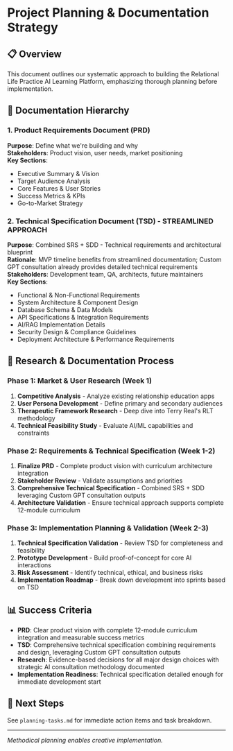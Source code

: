 # Project Planning & Documentation Strategy

## 📋 Overview

This document outlines our systematic approach to building the Relational Life Practice AI Learning Platform, emphasizing thorough planning before implementation.

## 🎯 Documentation Hierarchy

### 1. Product Requirements Document (PRD)
**Purpose**: Define what we're building and why  
**Stakeholders**: Product vision, user needs, market positioning  
**Key Sections**:
- Executive Summary & Vision
- Target Audience Analysis
- Core Features & User Stories
- Success Metrics & KPIs
- Go-to-Market Strategy

### 2. Technical Specification Document (TSD) - **STREAMLINED APPROACH**
**Purpose**: Combined SRS + SDD - Technical requirements and architectural blueprint  
**Rationale**: MVP timeline benefits from streamlined documentation; Custom GPT consultation already provides detailed technical requirements  
**Stakeholders**: Development team, QA, architects, future maintainers  
**Key Sections**:
- Functional & Non-Functional Requirements
- System Architecture & Component Design
- Database Schema & Data Models
- API Specifications & Integration Requirements
- AI/RAG Implementation Details
- Security Design & Compliance Guidelines
- Deployment Architecture & Performance Requirements

## 🔄 Research & Documentation Process

### Phase 1: Market & User Research (Week 1)
1. **Competitive Analysis** - Analyze existing relationship education apps
2. **User Persona Development** - Define primary and secondary audiences  
3. **Therapeutic Framework Research** - Deep dive into Terry Real's RLT methodology
4. **Technical Feasibility Study** - Evaluate AI/ML capabilities and constraints

### Phase 2: Requirements & Technical Specification (Week 1-2)
1. **Finalize PRD** - Complete product vision with curriculum architecture integration
2. **Stakeholder Review** - Validate assumptions and priorities  
3. **Comprehensive Technical Specification** - Combined SRS + SDD leveraging Custom GPT consultation outputs
4. **Architecture Validation** - Ensure technical approach supports complete 12-module curriculum

### Phase 3: Implementation Planning & Validation (Week 2-3)
1. **Technical Specification Validation** - Review TSD for completeness and feasibility
2. **Prototype Development** - Build proof-of-concept for core AI interactions  
3. **Risk Assessment** - Identify technical, ethical, and business risks
4. **Implementation Roadmap** - Break down development into sprints based on TSD

## 📊 Success Criteria

- **PRD**: Clear product vision with complete 12-module curriculum integration and measurable success metrics
- **TSD**: Comprehensive technical specification combining requirements and design, leveraging Custom GPT consultation outputs  
- **Research**: Evidence-based decisions for all major design choices with strategic AI consultation methodology documented
- **Implementation Readiness**: Technical specification detailed enough for immediate development start

## 🎯 Next Steps

See `planning-tasks.md` for immediate action items and task breakdown.

---

*Methodical planning enables creative implementation.*
